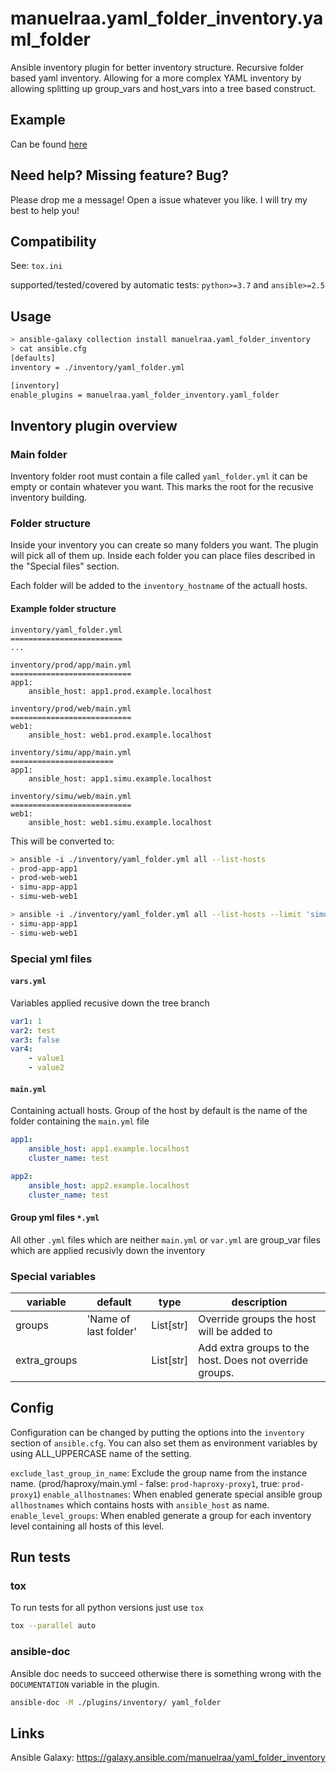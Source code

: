 # manuelraa.yaml_folder_inventory.yaml_folder

Ansible inventory plugin for better inventory structure.
Recursive folder based yaml inventory.
Allowing for a more complex YAML inventory by allowing splitting up group_vars and host_vars into a tree based construct.

## Example

Can be found [here](https://github.com/Manuelraa/yaml_folder_inventory/tree/master/example)

## Need help? Missing feature? Bug?

Please drop me a message! Open a issue whatever you like. I will try my best to help you!

## Compatibility

See: `tox.ini`

supported/tested/covered by automatic tests: `python>=3.7` and `ansible>=2.5`

## Usage

```bash
> ansible-galaxy collection install manuelraa.yaml_folder_inventory
> cat ansible.cfg
[defaults]
inventory = ./inventory/yaml_folder.yml

[inventory]
enable_plugins = manuelraa.yaml_folder_inventory.yaml_folder
```

## Inventory plugin overview

### Main folder

Inventory folder root must contain a file called `yaml_folder.yml` it can be empty or contain whatever you want.
This marks the root for the recusive inventory building.

### Folder structure

Inside your inventory you can create so many folders you want. The plugin will pick all of them up.
Inside each folder you can place files described in the "Special files" section.

Each folder will be added to the `inventory_hostname` of the actuall hosts.

#### Example folder structure

```text
inventory/yaml_folder.yml
=========================
...

inventory/prod/app/main.yml
===========================
app1:
    ansible_host: app1.prod.example.localhost

inventory/prod/web/main.yml
===========================
web1:
    ansible_host: web1.prod.example.localhost

inventory/simu/app/main.yml
=======================
app1:
    ansible_host: app1.simu.example.localhost

inventory/simu/web/main.yml
===========================
web1:
    ansible_host: web1.simu.example.localhost
```

This will be converted to:

```bash
> ansible -i ./inventory/yaml_folder.yml all --list-hosts
- prod-app-app1
- prod-web-web1
- simu-app-app1
- simu-web-web1

> ansible -i ./inventory/yaml_folder.yml all --list-hosts --limit 'simu-*'
- simu-app-app1
- simu-web-web1
```

### Special yml files

#### **`vars.yml`**

Variables applied recusive down the tree branch

```yml
var1: 1
var2: test
var3: false
var4:
    - value1
    - value2
```

#### **`main.yml`**

Containing actuall hosts. Group of the host by default is the name of the folder containing the `main.yml` file

```yml
app1:
    ansible_host: app1.example.localhost
    cluster_name: test

app2:
    ansible_host: app2.example.localhost
    cluster_name: test
```

#### Group yml files **`*.yml`**

All other `.yml` files which are neither `main.yml` or `var.yml` are group_var files which are applied recusivly down the inventory

### Special variables

| variable       | default               | type      | description                                             |
| -------------- | --------------------- | --------- | ------------------------------------------------------- |
| groups         | 'Name of last folder' | List[str] | Override groups the host will be added to               |
| extra_groups   |                       | List[str] | Add extra groups to the host. Does not override groups. |

## Config

Configuration can be changed by putting the options into the `inventory` section of `ansible.cfg`.
You can also set them as environment variables by using ALL_UPPERCASE name of the setting.

`exclude_last_group_in_name`: Exclude the group name from the instance name. (prod/haproxy/main.yml - false: `prod-haproxy-proxy1`, true: `prod-proxy1`)
`enable_allhostnames`: When enabled generate special ansible group `allhostnames` which contains hosts with `ansible_host` as name.
`enable_level_groups`: When enabled generate a group for each inventory level containing all hosts of this level.

## Run tests

### tox

To run tests for all python versions just use `tox`

```bash
tox --parallel auto
```

### ansible-doc

Ansible doc needs to succeed otherwise there is something wrong with the `DOCUMENTATION` variable in the plugin.

```bash
ansible-doc -M ./plugins/inventory/ yaml_folder
```

## Links

Ansible Galaxy: <https://galaxy.ansible.com/manuelraa/yaml_folder_inventory>
